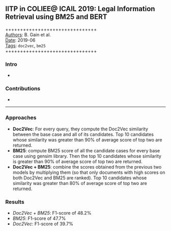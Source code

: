 ## IITP in COLIEE@ ICAIL 2019: Legal Information Retrieval using BM25 and BERT

+++++++++++++++++++++++++++++++  
<ins>Authors</ins>: B. Gain et al.  
<ins>Date</ins>: 2019-06  
<ins>Tags</ins>: `doc2vec`, `bm25`  
+++++++++++++++++++++++++++++++  


### Intro

- 


### Contributions

- 

***

### Approaches

- **Doc2Vec**: For every query, they compute the Doc2Vec similarity between the base case and all of its candidates. Top 10 candidates whose similarity was greater than 90% of average score of top two are returned.
- **BM25**: compute BM25 score of all the candidate cases for every base case using gensim library. Then the top 10 candidates whose similarity is greater than 90% of average score of top two are returned.
- **Doc2Vec + BM25**: combine the scores obtained from the previous two models by multiplying them (so that only documents with high scores on both Doc2Vec and BM25 are ranked). Top 10 candidates whose similarity was greater than 80% of average score of top two are returned.

### Results

- *Doc2Vec + BM25*: F1-score of 48.2%
- *BM25*: F1-score of 47.7%
- *Doc2Vec*: F1-score of 39.7%
